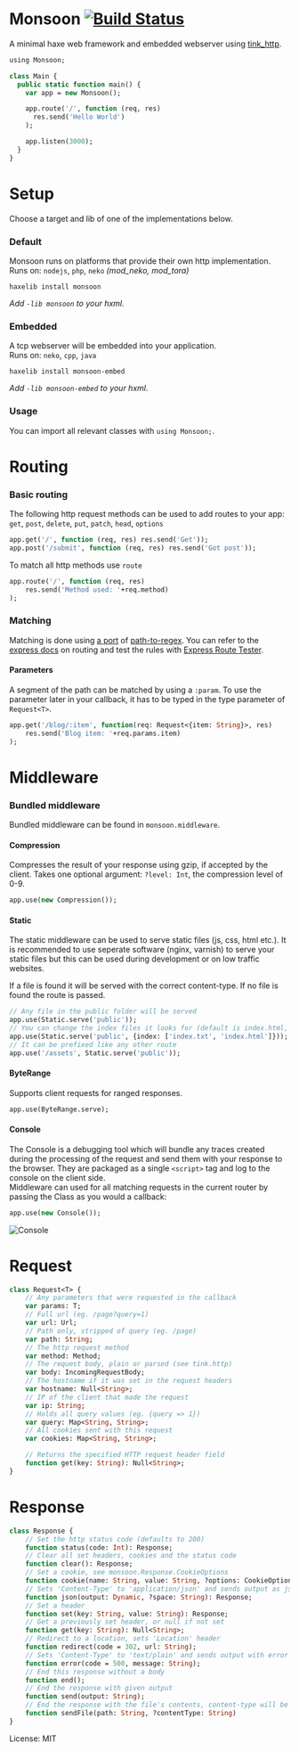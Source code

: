 # Monsoon [![Build Status](https://travis-ci.org/benmerckx/monsoon.svg?branch=master)](https://travis-ci.org/benmerckx/monsoon)

A minimal haxe web framework and embedded webserver using [tink_http](https://github.com/haxetink/tink_http).

```haxe
using Monsoon;

class Main {
  public static function main() {
    var app = new Monsoon();

    app.route('/', function (req, res)
      res.send('Hello World')
    );

    app.listen(3000);
  }
}

```

# Setup

Choose a target and lib of one of the implementations below.

### Default

Monsoon runs on platforms that provide their own http implementation.  
Runs on: `nodejs`, `php`, `neko` *(mod_neko, mod_tora)*
```
haxelib install monsoon
```
*Add `-lib monsoon` to your hxml.*

### Embedded

A tcp webserver will be embedded into your application.  
Runs on: `neko`, `cpp`, `java`
```
haxelib install monsoon-embed
```
*Add `-lib monsoon-embed` to your hxml.*

### Usage

You can import all relevant classes with `using Monsoon;`.

# Routing

### Basic routing

The following http request methods can be used to add routes to your app:  
`get`, `post`, `delete`, `put`, `patch`, `head`, `options`

```haxe
app.get('/', function (req, res) res.send('Get'));
app.post('/submit', function (req, res) res.send('Got post'));
```

To match all http methods use `route`

```haxe
app.route('/', function (req, res) 
	res.send('Method used: '+req.method)
);
```

### Matching

Matching is done using [a port](https://github.com/benmerckx/path2ereg) of [path-to-regex](https://github.com/pillarjs/path-to-regexp).
You can refer to the [express docs](https://expressjs.com/en/guide/routing.html#route-paths) on routing and test the rules with [Express Route Tester](http://forbeslindesay.github.io/express-route-tester/).

#### Parameters

A segment of the path can be matched by using a `:param`. To use the parameter later in your callback, it has to be typed in the type parameter of `Request<T>`.
```haxe
app.get('/blog/:item', function(req: Request<{item: String}>, res)
	res.send('Blog item: '+req.params.item)
);
```

# Middleware

### Bundled middleware

Bundled middleware can be found in `monsoon.middleware`.

#### Compression

Compresses the result of your response using gzip, if accepted by the client.
Takes one optional argument: `?level: Int`, the compression level of 0-9.

```haxe
app.use(new Compression());
```

#### Static

The static middleware can be used to serve static files (js, css, html etc.). It is recommended to use seperate software (nginx, varnish) to serve your static files but this can be used during development or on low traffic websites.

If a file is found it will be served with the correct content-type. If no file is found the route is passed.

```haxe
// Any file in the public folder will be served
app.use(Static.serve('public')); 
// You can change the index files it looks for (default is index.html, index.htm)
app.use(Static.serve('public', {index: ['index.txt', 'index.html']})); 
// It can be prefixed like any other route
app.use('/assets', Static.serve('public')); 
```

#### ByteRange

Supports client requests for ranged responses.
	
```haxe
app.use(ByteRange.serve);
```

#### Console

The Console is a debugging tool which will bundle any traces created during the processing of the request and send them with your response to the browser. They are packaged as a single `<script>` tag and log to the console on the client side.   
Middleware can used for all matching requests in the current router by passing the Class as you would a callback:


```haxe
app.use(new Console());
```

![Console](https://github.com/benmerckx/monsoon/blob/master/docs/console.png?raw=true "")

# Request

```haxe
class Request<T> {
	// Any parameters that were requested in the callback
	var params: T;
    // Full url (eg. /page?query=1)
	var url: Url;
    // Path only, stripped of query (eg. /page)
	var path: String;
    // The http request method
	var method: Method;
	// The request body, plain or parsed (see tink.http)
	var body: IncomingRequestBody;
    // The hostname if it was set in the request headers
	var hostname: Null<String>;
    // IP of the client that made the request
	var ip: String;
    // Holds all query values (eg. {query => 1})
	var query: Map<String, String>;
    // All cookies sent with this request
	var cookies: Map<String, String>;

	// Returns the specified HTTP request header field
	function get(key: String): Null<String>;
}
```

# Response

```haxe
class Response {
	// Set the http status code (defaults to 200)
	function status(code: Int): Response;
	// Clear all set headers, cookies and the status code
	function clear(): Response;
	// Set a cookie, see monsoon.Response.CookieOptions
	function cookie(name: String, value: String, ?options: CookieOptions): Response;
	// Sets 'Content-Type' to 'application/json' and sends output as json
	function json(output: Dynamic, ?space: String): Response;
	// Set a header
	function set(key: String, value: String): Response;
	// Get a previously set header, or null if not set
	function get(key: String): Null<String>;
	// Redirect to a location, sets 'Location' header
	function redirect(code = 302, url: String);
	// Sets 'Content-Type' to 'text/plain' and sends output with error code
	function error(code = 500, message: String);
	// End this response without a body
	function end();
	// End the response with given output
	function send(output: String);
	// End the response with the file's contents, content-type will be set automatically but can be set explicitly
	function sendFile(path: String, ?contentType: String)
}
```	 

License: MIT